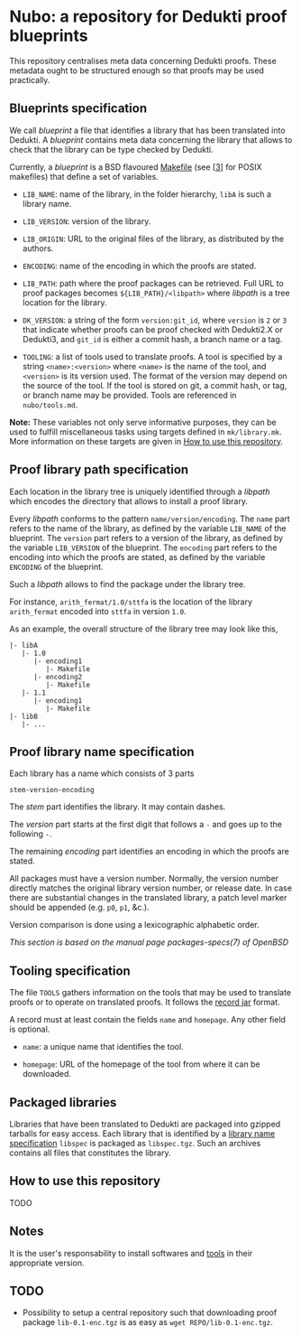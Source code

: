 Nubo: a repository for Dedukti proof blueprints
===============================================

This repository centralises meta data concerning Dedukti proofs. These metadata
ought to be structured enough so that proofs may be used practically.

Blueprints specification
------------------------

We call *blueprint* a file that identifies a library that has been translated
into Dedukti. A *blueprint* contains meta data concerning the library that
allows to check that the library can be type checked by Dedukti.

Currently, a *blueprint* is a BSD flavoured [Makefile][2] (see [[3]] for POSIX
makefiles) that define a set of variables.

- `LIB_NAME`: name of the library, in the folder hierarchy, `libA` is such a
  library name.

- `LIB_VERSION`: version of the library.

- `LIB_ORIGIN`: URL to the original files of the library, as distributed by the
  authors.

- `ENCODING`: name of the encoding in which the proofs are stated.

- `LIB_PATH`: path where the proof packages can be retrieved. Full URL to proof
  packages becomes `${LIB_PATH}/<libpath>` where _libpath_ is a tree location
  for the library.

- `DK_VERSION`: a string of the form `version:git_id`, where `version` is `2`
  or `3` that indicate whether proofs can be proof checked with Dedukti2.X or
  Dedukti3, and `git_id` is either a commit hash, a branch name or a tag.

- `TOOLING`: a list of tools used to translate proofs. A tool is specified by
  a string `<name>:<version>` where `<name>` is the name of the tool, and
  `<version>` is its version used. The format of the version may depend on the
  source of the tool. If the tool is stored on git, a commit hash, or tag, or
  branch name may be provided. Tools are referenced in `nubo/tools.md`.
  
**Note:**
These variables not only serve informative purposes, they can be used to fulfill
miscellaneous tasks using targets defined in `mk/library.mk`. More information
on these targets are given in
[How to use this repository](#how-to-use-this-repository).
  
Proof library path specification
--------------------------------

Each location in the library tree is uniquely identified through a *libpath*
which encodes the directory that allows to install a proof library.

Every *libpath* conforms to the pattern `name/version/encoding`. The `name` part
refers to the name of the library, as defined by the variable `LIB_NAME` of the
blueprint. The `version` part refers to a version of the library, as defined by
the variable `LIB_VERSION` of the blueprint. The `encoding` part refers to the
encoding into which the proofs are stated, as defined by the variable `ENCODING`
of the blueprint.

Such a *libpath* allows to find the package under the library tree.

For instance, `arith_fermat/1.0/sttfa` is the location of the library
`arith_fermat` encoded into `sttfa` in version `1.0`.

As an example, the overall structure of the library tree may look like this,
```
|- libA
   |- 1.0
      |- encoding1
         |- Makefile
      |- encoding2
         |- Makefile
   |- 1.1
      |- encoding1
         |- Makefile
|- libB
   |- ...
```

Proof library name specification
--------------------------------

Each library has a name which consists of 3 parts

```
stem-version-encoding
```

The _stem_ part identifies the library. It may contain dashes.

The _version_ part starts at the first digit that follows a `-` and goes up to
the following `-`.

The remaining _encoding_ part identifies an encoding in which the proofs are
stated.

All packages must have a version number. Normally, the version number directly
matches the original library version number, or release date. In case there are
substantial changes in the translated library, a patch level marker should be
appended (e.g. `p0`, `p1`, &c.).

Version comparison is done using a lexicographic alphabetic order.

_This section is based on the manual page packages-specs(7) of OpenBSD_

Tooling specification
---------------------

The file `TOOLS` gathers information on the tools that may be used to translate
proofs or to operate on translated proofs. It follows the [record jar][1] 
format.

A record must at least contain the fields `name` and `homepage`. Any other field
is optional.

- `name`: a unique name that identifies the tool.

- `homepage`: URL of the homepage of the tool from where it can be downloaded.

Packaged libraries
------------------

Libraries that have been translated to Dedukti are packaged into gzipped
tarballs for easy access. Each library that is identified by a
[library name specification](#proof-library-name-specification) `libspec` is
packaged as `libspec.tgz`. Such an archives contains all files that constitutes
the library.

How to use this repository
--------------------------

TODO

Notes
-----

It is the user's responsability to install softwares and
[tools](#tooling-specification) in their appropriate version.

TODO
----

- Possibility to setup a central repository such that downloading proof package
  `lib-0.1-enc.tgz` is as easy as `wget REPO/lib-0.1-enc.tgz`.

[1]: https://tools.ietf.org/html/draft-phillips-record-jar-01
[2]: https://man.openbsd.org/make.1
[3]: https://pubs.opengroup.org/onlinepubs/009695299/utilities/make.html
